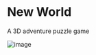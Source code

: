 # New World
A 3D adventure puzzle game

![image](https://github.com/irene-myan/new-world/assets/48896721/d9216b8b-a466-4af5-8f09-92b6d397c48f)
